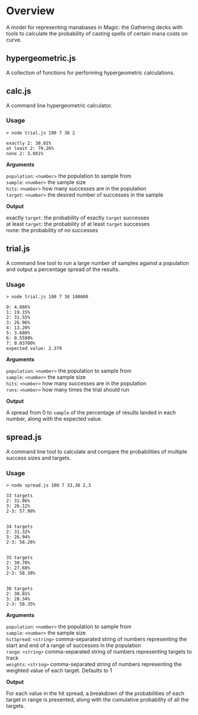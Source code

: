 # Overview

A model for representing manabases in Magic: the Gathering decks with tools to calculate the probability of casting spells of certain mana costs on curve.

## hypergeometric.js

A collection of functions for performing hypergeometric calculations.

## calc.js

A command line hypergeometric calculator.

### Usage

```
> node trial.js 100 7 36 2

exactly 2: 30.01%
at least 2: 79.26%
none 2: 3.881%
```

**Arguments**

`population`: `<number>` the population to sample from  
`sample`: `<number>` the sample size  
`hits`: `<number>` how many successes are in the population  
`target`: `<number>` the desired number of successes in the sample  

**Output**

exactly `target`: the probability of exactly `target` successes  
at least `target`: the probability of at least `target` successes  
none: the probability of no successes  

## trial.js

A command line tool to run a large number of samples against a population and output a percentage spread of the results.

### Usage

```
> node trial.js 100 7 36 100000

0: 4.866%
1: 19.15%
2: 31.55%
3: 26.96%
4: 13.20%
5: 3.680%
6: 0.5590%
7: 0.03700%
expected value: 2.379
```

**Arguments**

`population`: `<number>` the population to sample from  
`sample`: `<number>` the sample size  
`hits`: `<number>` how many successes are in the population  
`runs`: `<number>` how many times the trial should run  

**Output**

A spread from 0 to `sample` of the percentage of results landed in each number, along with the expected value.

## spread.js

A command line tool to calculate and compare the probabilities of multiple success sizes and targets.

### Usage

```
> node spread.js 100 7 33,36 2,3

33 targets 
2: 31.86%  
3: 26.12%  
2-3: 57.98%


34 targets 
2: 31.32%  
3: 26.94%  
2-3: 58.26%


35 targets
2: 30.70%
3: 27.68%
2-3: 58.38%


36 targets
2: 30.01%
3: 28.34%
2-3: 58.35%
```

**Arguments**

`population`: `<number>` the population to sample from  
`sample`: `<number>` the sample size  
`hitSpread`: `<string>` comma-separated string of numbers representing the start and end of a range of successes in the population  
`range`: `<string>` comma-separated string of numbers representing targets to track  
`weights`: `<string>` comma-separated string of numbers representing the weighted value of each target. Defaults to 1  

**Output**

For each value in the hit spread, a breakdown of the probabilities of each target in range is presented, along with the cumulative probability of all the targets.
